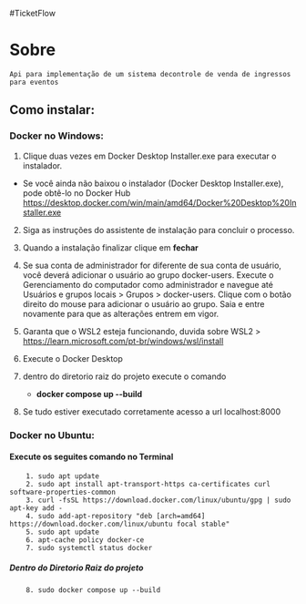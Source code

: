 #TicketFlow

# Sobre

    Api para implementação de um sistema decontrole de venda de ingressos para eventos

## Como instalar:

### Docker no Windows:
    
1. Clique duas vezes em Docker Desktop Installer.exe para executar o instalador.
            
* Se você ainda não baixou o instalador (Docker Desktop Installer.exe), pode obtê-lo no Docker Hub https://desktop.docker.com/win/main/amd64/Docker%20Desktop%20Installer.exe
        
2. Siga as instruções do assistente de instalação para concluir o processo.
3. Quando a instalação finalizar clique em **fechar**
4. Se sua conta de administrador for diferente de sua conta de usuário, você deverá adicionar o usuário ao grupo docker-users. Execute o Gerenciamento do computador como administrador e navegue até Usuários e grupos locais > Grupos > docker-users. Clique com o botão direito do mouse para adicionar o usuário ao grupo. Saia e entre novamente para que as alterações entrem em vigor.

5. Garanta que o WSL2 esteja funcionando, duvida sobre WSL2 > https://learn.microsoft.com/pt-br/windows/wsl/install
6. Execute o Docker Desktop
7. dentro do diretorio raiz do projeto execute o comando
    
    * **docker compose up --build**

8. Se tudo estiver executado corretamente acesso a url localhost:8000

### Docker no Ubuntu:

#### Execute os seguites comando no Terminal

        1. sudo apt update
        2. sudo apt install apt-transport-https ca-certificates curl software-properties-common
        3. curl -fsSL https://download.docker.com/linux/ubuntu/gpg | sudo apt-key add -
        4. sudo add-apt-repository "deb [arch=amd64] https://download.docker.com/linux/ubuntu focal stable"
        5. sudo apt update
        6. apt-cache policy docker-ce
        7. sudo systemctl status docker
 
 ##### Dentro do Diretorio Raiz do projeto
  
        8. sudo docker compose up --build


